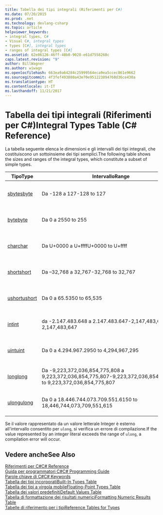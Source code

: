 ```yaml
---
title: Tabella dei tipi integrali (Riferimenti per C#)
ms.date: 07/20/2015
ms.prod: .net
ms.technology: devlang-csharp
ms.topic: article
helpviewer_keywords:
- integral types, C#
- Visual C#, integral types
- types [C#], integral types
- ranges of integral types [C#]
ms.assetid: 62e86126-46ff-40b0-9028-e61d7558268c
caps.latest.revision: "9"
author: BillWagner
ms.author: wiwagn
ms.openlocfilehash: 663ea9a64284c25999564eca9ea5ccec861e9662
ms.sourcegitcommit: 4f3fef493080a43e70e951223894768d36ce430a
ms.translationtype: HT
ms.contentlocale: it-IT
ms.lasthandoff: 11/21/2017
---
```

# <a name="integral-types-table-c-reference"></a><span data-ttu-id="32314-102">Tabella dei tipi integrali (Riferimenti per C#)</span><span class="sxs-lookup"><span data-stu-id="32314-102">Integral Types Table (C# Reference)</span></span>
<span data-ttu-id="32314-103">La tabella seguente elenca le dimensioni e gli intervalli dei tipi integrali, che costituiscono un sottoinsieme dei tipi semplici.</span><span class="sxs-lookup"><span data-stu-id="32314-103">The following table shows the sizes and ranges of the integral types, which constitute a subset of simple types.</span></span>  
  
|<span data-ttu-id="32314-104">Tipo</span><span class="sxs-lookup"><span data-stu-id="32314-104">Type</span></span>|<span data-ttu-id="32314-105">Intervallo</span><span class="sxs-lookup"><span data-stu-id="32314-105">Range</span></span>|<span data-ttu-id="32314-106">Dimensioni</span><span class="sxs-lookup"><span data-stu-id="32314-106">Size</span></span>|  
|----------|-----------|----------|  
|[<span data-ttu-id="32314-107">sbyte</span><span class="sxs-lookup"><span data-stu-id="32314-107">sbyte</span></span>](../../../csharp/language-reference/keywords/sbyte.md)|<span data-ttu-id="32314-108">Da -128 a 127</span><span class="sxs-lookup"><span data-stu-id="32314-108">-128 to 127</span></span>|<span data-ttu-id="32314-109">Valore intero con segno a 8 bit</span><span class="sxs-lookup"><span data-stu-id="32314-109">Signed 8-bit integer</span></span>|  
|[<span data-ttu-id="32314-110">byte</span><span class="sxs-lookup"><span data-stu-id="32314-110">byte</span></span>](../../../csharp/language-reference/keywords/byte.md)|<span data-ttu-id="32314-111">Da 0 a 255</span><span class="sxs-lookup"><span data-stu-id="32314-111">0 to 255</span></span>|<span data-ttu-id="32314-112">Intero senza segno a 8 bit</span><span class="sxs-lookup"><span data-stu-id="32314-112">Unsigned 8-bit integer</span></span>|  
|[<span data-ttu-id="32314-113">char</span><span class="sxs-lookup"><span data-stu-id="32314-113">char</span></span>](../../../csharp/language-reference/keywords/char.md)|<span data-ttu-id="32314-114">Da U+0000 a U+ffff</span><span class="sxs-lookup"><span data-stu-id="32314-114">U+0000 to U+ffff</span></span>|<span data-ttu-id="32314-115">Carattere Unicode a 16 bit</span><span class="sxs-lookup"><span data-stu-id="32314-115">Unicode 16-bit character</span></span>|  
|[<span data-ttu-id="32314-116">short</span><span class="sxs-lookup"><span data-stu-id="32314-116">short</span></span>](../../../csharp/language-reference/keywords/short.md)|<span data-ttu-id="32314-117">Da –32,768 a 32,767</span><span class="sxs-lookup"><span data-stu-id="32314-117">-32,768 to 32,767</span></span>|<span data-ttu-id="32314-118">Valore intero a 16 bit con segno</span><span class="sxs-lookup"><span data-stu-id="32314-118">Signed 16-bit integer</span></span>|  
|[<span data-ttu-id="32314-119">ushort</span><span class="sxs-lookup"><span data-stu-id="32314-119">ushort</span></span>](../../../csharp/language-reference/keywords/ushort.md)|<span data-ttu-id="32314-120">Da 0 a 65.535</span><span class="sxs-lookup"><span data-stu-id="32314-120">0 to 65,535</span></span>|<span data-ttu-id="32314-121">Intero senza segno a 16 bit</span><span class="sxs-lookup"><span data-stu-id="32314-121">Unsigned 16-bit integer</span></span>|  
|[<span data-ttu-id="32314-122">int</span><span class="sxs-lookup"><span data-stu-id="32314-122">int</span></span>](../../../csharp/language-reference/keywords/int.md)|<span data-ttu-id="32314-123">da -2.147.483.648 a 2.147.483.647</span><span class="sxs-lookup"><span data-stu-id="32314-123">-2,147,483,648 to 2,147,483,647</span></span>|<span data-ttu-id="32314-124">Valore intero a 32 bit con segno</span><span class="sxs-lookup"><span data-stu-id="32314-124">Signed 32-bit integer</span></span>|  
|[<span data-ttu-id="32314-125">uint</span><span class="sxs-lookup"><span data-stu-id="32314-125">uint</span></span>](../../../csharp/language-reference/keywords/uint.md)|<span data-ttu-id="32314-126">Da 0 a 4.294.967.295</span><span class="sxs-lookup"><span data-stu-id="32314-126">0 to 4,294,967,295</span></span>|<span data-ttu-id="32314-127">Intero senza segno a 32 bit</span><span class="sxs-lookup"><span data-stu-id="32314-127">Unsigned 32-bit integer</span></span>|  
|[<span data-ttu-id="32314-128">long</span><span class="sxs-lookup"><span data-stu-id="32314-128">long</span></span>](../../../csharp/language-reference/keywords/long.md)|<span data-ttu-id="32314-129">Da -9,223,372,036,854,775,808 a 9,223,372,036,854,775,807</span><span class="sxs-lookup"><span data-stu-id="32314-129">-9,223,372,036,854,775,808 to 9,223,372,036,854,775,807</span></span>|<span data-ttu-id="32314-130">Numero intero con segno a 64 bit</span><span class="sxs-lookup"><span data-stu-id="32314-130">Signed 64-bit integer</span></span>|  
|[<span data-ttu-id="32314-131">ulong</span><span class="sxs-lookup"><span data-stu-id="32314-131">ulong</span></span>](../../../csharp/language-reference/keywords/ulong.md)|<span data-ttu-id="32314-132">Da 0 a 18.446.744.073.709.551.615</span><span class="sxs-lookup"><span data-stu-id="32314-132">0 to 18,446,744,073,709,551,615</span></span>|<span data-ttu-id="32314-133">Intero senza segno a 64 bit</span><span class="sxs-lookup"><span data-stu-id="32314-133">Unsigned 64-bit integer</span></span>|  
  
 <span data-ttu-id="32314-134">Se il valore rappresentato da un valore letterale Integer è esterno all'intervallo consentito per `ulong`, si verifica un errore di compilazione.</span><span class="sxs-lookup"><span data-stu-id="32314-134">If the value represented by an integer literal exceeds the range of `ulong`, a compilation error will occur.</span></span>  
  
## <a name="see-also"></a><span data-ttu-id="32314-135">Vedere anche</span><span class="sxs-lookup"><span data-stu-id="32314-135">See Also</span></span>  
 [<span data-ttu-id="32314-136">Riferimenti per C#</span><span class="sxs-lookup"><span data-stu-id="32314-136">C# Reference</span></span>](../../../csharp/language-reference/index.md)  
 [<span data-ttu-id="32314-137">Guida per programmatori C#</span><span class="sxs-lookup"><span data-stu-id="32314-137">C# Programming Guide</span></span>](../../../csharp/programming-guide/index.md)  
 [<span data-ttu-id="32314-138">Parole chiave di C#</span><span class="sxs-lookup"><span data-stu-id="32314-138">C# Keywords</span></span>](../../../csharp/language-reference/keywords/index.md)  
 [<span data-ttu-id="32314-139">Tabella dei tipi incorporati</span><span class="sxs-lookup"><span data-stu-id="32314-139">Built-In Types Table</span></span>](../../../csharp/language-reference/keywords/built-in-types-table.md)  
 [<span data-ttu-id="32314-140">Tabella dei tipi a virgola mobile</span><span class="sxs-lookup"><span data-stu-id="32314-140">Floating-Point Types Table</span></span>](../../../csharp/language-reference/keywords/floating-point-types-table.md)  
 [<span data-ttu-id="32314-141">Tabella dei valori predefiniti</span><span class="sxs-lookup"><span data-stu-id="32314-141">Default Values Table</span></span>](../../../csharp/language-reference/keywords/default-values-table.md)  
 [<span data-ttu-id="32314-142">Tabella di formattazione dei risultati numerici</span><span class="sxs-lookup"><span data-stu-id="32314-142">Formatting Numeric Results Table</span></span>](../../../csharp/language-reference/keywords/formatting-numeric-results-table.md)  
 [<span data-ttu-id="32314-143">Tabelle di riferimento per i tipi</span><span class="sxs-lookup"><span data-stu-id="32314-143">Reference Tables for Types</span></span>](../../../csharp/language-reference/keywords/reference-tables-for-types.md)
